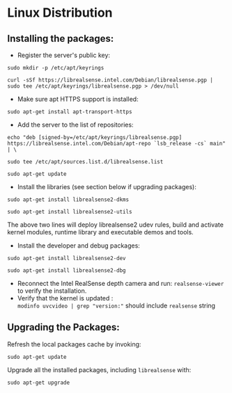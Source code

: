 # Linux Distribution

## Installing the packages:
- Register the server's public key:
```
sudo mkdir -p /etc/apt/keyrings
```
```
curl -sSf https://librealsense.intel.com/Debian/librealsense.pgp | sudo tee /etc/apt/keyrings/librealsense.pgp > /dev/null
```

- Make sure apt HTTPS support is installed:
```
sudo apt-get install apt-transport-https
```

- Add the server to the list of repositories:
```
echo "deb [signed-by=/etc/apt/keyrings/librealsense.pgp] https://librealsense.intel.com/Debian/apt-repo `lsb_release -cs` main" | \
```
```
sudo tee /etc/apt/sources.list.d/librealsense.list
```
```
sudo apt-get update
```

- Install the libraries (see section below if upgrading packages):  
```
sudo apt-get install librealsense2-dkms
```
```
sudo apt-get install librealsense2-utils
```
  The above two lines will deploy librealsense2 udev rules, build and activate kernel modules, runtime library and executable demos and tools.  

- Install the developer and debug packages:  
```
sudo apt-get install librealsense2-dev
```
``` 
sudo apt-get install librealsense2-dbg
```
- Reconnect the Intel RealSense depth camera and run: ``` realsense-viewer ``` to verify the installation.
- Verify that the kernel is updated :    
```modinfo uvcvideo | grep "version:"``` should include ```realsense``` string

## Upgrading the Packages:
Refresh the local packages cache by invoking:  
```
sudo apt-get update
``` 

Upgrade all the installed packages, including `librealsense` with:  
```
sudo apt-get upgrade
```

